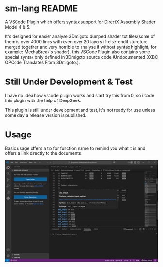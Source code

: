 # sm-lang README

A VSCode Plugin which offers syntax support for DirectX Assembly Shader Model 4 & 5.

It's designed for easier analyse 3Dmigoto dumped shader txt files(some of them is over 4000 lines with even over 20 layers if-else-endif sturcture merged together and very horrible to analyse if without syntax highlight, for example: MechaBreak's shader), this VSCode Plugin also contains some special syntax only defined in 3Dmigoto source code (Undocumented DXBC OPCode Translates From 3Dmigoto.).

# Still Under Development & Test

I have no idea how vscode plugin works and start try this from 0, so i code this plugin with the help of DeepSeek. 

This plugin is still under development and test, It's not ready for use unless some day a release version is published.

# Usage
Basic usage offers a tip for function name to remind you what it is and offers a link directly to the documents.

![alt text](image.png)

